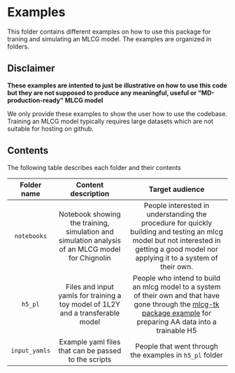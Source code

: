 # Examples


This folder contains different examples on how to use this package for traning and simulating an MLCG model. The examples are organized in folders. 

## Disclaimer

**These examples are intented to just be illustrative on how to use this code but they are not supposed to produce any meaningful, useful or "MD-production-ready" MLCG model**

We only provide these examples to show the user how to use the codebase. Training an MLCG model typically requires large datasets which are not suitable for hosting on github.  

## Contents

The following table describes each folder and their contents

| Folder name | Content description | Target audience |
| :---------: | :---------: | :-------------: |
|`notebooks`|Notebook showing the training, simulation and simulation analysis of an MLCG model for Chignolin | People interested in understanding the procedure for quickly building and testing an mlcg model but not interested in getting a good model nor applying it to a system of their own. |
|`h5_pl`| Files and input yamls for training a toy model of 1L2Y and a transferable model  | People who intend to build an mlcg model to a system of their own and that have gone through the [mlcg-tk package example](https://github.com/ClementiGroup/mlcg-tk/tree/main/examples) for preparing AA data into a trainable H5 |
| `input_yamls`| Example yaml files that can be passed to the scripts  | People that went through the examples in `h5_pl` folder  |

